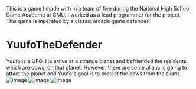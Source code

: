This is a game I made with in a team of five during the Naitonal High School Game Academe at CMU. I worked as a lead programmer for the project. This game is inperated by a classic arcade game defender.
# YuufoTheDefender
Yuufo is a UFO. He arrive at a strange planet and befriended the residents, which are cows, on that planet. However, there are some alians is going to attact the planet and Yuufo's goal is to protect the cows from the alians.
![image](https://user-images.githubusercontent.com/73259022/196908548-7e75d6de-77b3-437f-a469-3a40bb91c2e6.png)
![image](https://user-images.githubusercontent.com/73259022/196908631-d478b46b-1453-4be5-9c18-58eece9075a8.png)
![image](https://user-images.githubusercontent.com/73259022/196908730-fbd26073-dd86-4123-a592-dd5602718c81.png)
